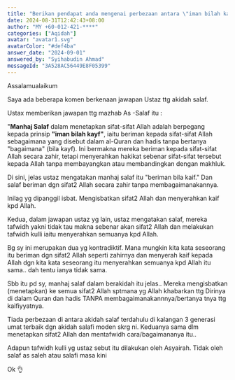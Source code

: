 ```yaml
---
title: "Berikan pendapat anda mengenai perbezaan antara \"iman bilah kayf\" dan \"tafwidh kulli\" dalam konteks akidah Salaf."
date: 2024-08-31T12:42:43+08:00
author: "MY +60-012-421-****"
categories: ["Aqidah"]
avatar: "avatar1.svg"
avatarColor: "#def4ba"
answer_date: "2024-09-01"
answered_by: "Syihabudin Ahmad"
messageId: "3A528AC56449E8F05399"
---
```


Assalamualaikum

Saya ada beberapa komen berkenaan jawapan Ustaz ttg akidah salaf.

Ustax memberikan jawapan ttg mazhab As -Salaf itu :

 "**Manhaj Salaf** dalam menetapkan sifat-sifat Allah adalah berpegang kepada prinsip **"iman bilah kayf"**, iaitu beriman kepada sifat-sifat Allah sebagaimana yang disebut dalam al-Quran dan hadis tanpa bertanya "bagaimana" (bila kayf). Ini bermakna mereka beriman kepada sifat-sifat Allah secara zahir, tetapi menyerahkan hakikat sebenar sifat-sifat tersebut kepada Allah tanpa membayangkan atau membandingkan dengan makhluk.

Di sini, jelas ustaz mengatakan manhaj salaf itu "beriman bila kaif." Dan salaf beriman dgn sifat2 Allah secara zahir tanpa membagaimanakannya. 

Inilag yg dipanggil isbat. Mengisbatkan sifat2 Allah dan menyerahkan kaif kpd Allah. 

Kedua, dalam jawapan ustaz yg lain, ustaz mengatakan salaf, mereka tafwidh yakni tidak tau makna sebenar akan sifat2 Allah dan melakukan tafwidh kulli iaitu menyerahkan semuanya kpd Allah.

Bg sy ini merupakan dua yg kontradiktif. Mana mungkin kita kata seseorang itu beriman dgn sifat2 Allah seperti zahirnya dan menyerah kaif kepada Allah dgn kita kata seseorang itu menyerahkan semuanya kpd Allah itu sama.. dah tentu ianya tidak sama.

Sbb itu pd sy, manhaj salaf dalam berakidah itu jelas.. Mereka mengisbatkan (menetapkan) ke semua sifat2 Allah sptmana yg Allah khabarkan ttg Dirinya di dalam Quran dan hadis TANPA membagaimanakannnya/bertanya tnya ttg kaifiyyatnya.

Tiada perbezaan di antara akidah salaf terdahulu di kalangan 3 generasi umat terbaik dgn akidah salafi moden skrg ni. Keduanya sama dlm menetapkan sifat2 Allah dan mentafwidh cara/bagaimananya itu..

Adapun tafwidh kulli yg ustaz sebut itu dilakukan oleh Asyairah. Tidak oleh salaf as saleh atau salafi masa kini

<!--more-->

Ok 👌
